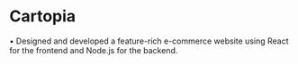 # Cartopia
• Designed and developed a feature-rich e-commerce website using React for the frontend and Node.js for the  backend.
